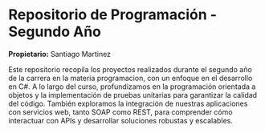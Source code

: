 # Repositorio de Programación - Segundo Año

**Propietario:** Santiago Martinez

Este repositorio recopila los proyectos realizados durante el segundo año de la carrera en la materia programacion, con un enfoque en el desarrollo en C#. A lo largo del curso, profundizamos en la programación orientada a objetos y la implementación de pruebas unitarias para garantizar la calidad del código. También exploramos la integración de nuestras aplicaciones con servicios web, tanto SOAP como REST, para comprender cómo interactuar con APIs y desarrollar soluciones robustas y escalables.


